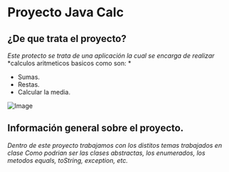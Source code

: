 # Proyecto Java Calc

## ¿De que trata el proyecto?

*Este protecto se trata de una aplicación la cual se encarga de realizar*
*calculos aritmeticos basicos como son: *

* Sumas.
* Restas.
* Calcular la media.

![Image](https://www.geeknetic.es/imagenes/tutoriales/definiciones/2020/12/Calculadora-g841.jpg)

## Información general sobre el proyecto.

*Dentro de este proyecto trabajamos con los distitos temas trabajados en clase*
*Como podrian ser las clases abstractas, los enumerados, los metodos equals, toString, exception, etc.*


